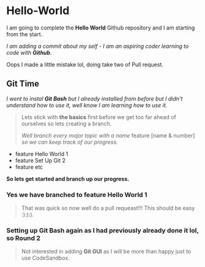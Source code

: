 <h1>Hello-World</h1>

I am going to complete the **Hello World** Github repository and I am starting from the start.

<em>I am adding a commit about my self - I am an aspiring coder learning to code with **Github**.</em>

Oops I made a little mistake lol, doing take two of Pull request.

<h2><strong>Git Time</strong></h2>

*I went to instal* ***Git Bash*** *but I already installed from before but I didn't understand how to use it, well know I am learning how to use it.*

>Lets stick with **the basics** first before we get too far ahead of ourselves so lets creating a branch.
>
>*Well branch every major topic with a name* feature [name & number] *so we can keep track of our progress.*
>
<ul>
  <li>feature Hello World 1</li>
  <li>feature Set Up Git 2</li>
  <li>feature etc</li>
</ul>

**So lets get started and branch up our progress.**

<h3>Yes we have branched to <strong>feature Hello World 1</strong></h3> 

>That was quick so now well do a pull requeast!!! This should be easy :):):).
>

<h3>Setting up <strong>Git Bash</strong> again as I had previously already done it lol, so Round 2</h3>

>Not interested in adding <strong>Git GUI</strong> as I will be more than happy just to use CodeSandbox.
>
